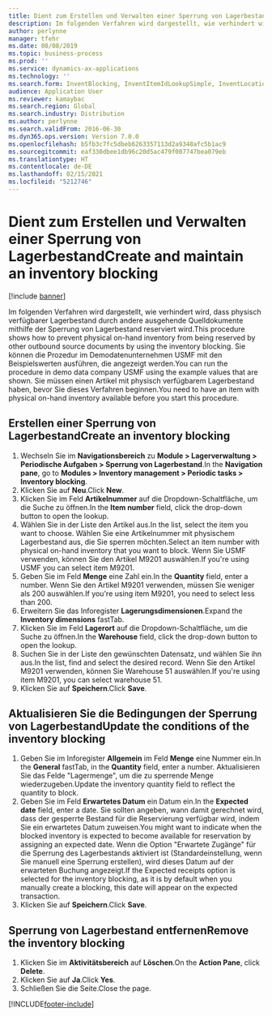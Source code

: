 ```yaml
---
title: Dient zum Erstellen und Verwalten einer Sperrung von Lagerbestand
description: Im folgenden Verfahren wird dargestellt, wie verhindert wird, dass physisch verfügbarer Lagerbestand durch andere ausgehende Quelldokumente mithilfe der Sperrung von Lagerbestand reserviert wird.
author: perlynne
manager: tfehr
ms.date: 08/08/2019
ms.topic: business-process
ms.prod: ''
ms.service: dynamics-ax-applications
ms.technology: ''
ms.search.form: InventBlocking, InventItemIdLookupSimple, InventLocationIdLookup
audience: Application User
ms.reviewer: kamaybac
ms.search.region: Global
ms.search.industry: Distribution
ms.author: perlynne
ms.search.validFrom: 2016-06-30
ms.dyn365.ops.version: Version 7.0.0
ms.openlocfilehash: b5fb3c7fc5dbeb6263357113d2a9348afc5b1ac9
ms.sourcegitcommit: eaf330dbee1db96c20d5ac479f007747bea079eb
ms.translationtype: HT
ms.contentlocale: de-DE
ms.lasthandoff: 02/15/2021
ms.locfileid: "5212746"
---
```

# <a name="create-and-maintain-an-inventory-blocking"></a><span data-ttu-id="56469-103">Dient zum Erstellen und Verwalten einer Sperrung von Lagerbestand</span><span class="sxs-lookup"><span data-stu-id="56469-103">Create and maintain an inventory blocking</span></span>

[!include [banner](../../includes/banner.md)]

<span data-ttu-id="56469-104">Im folgenden Verfahren wird dargestellt, wie verhindert wird, dass physisch verfügbarer Lagerbestand durch andere ausgehende Quelldokumente mithilfe der Sperrung von Lagerbestand reserviert wird.</span><span class="sxs-lookup"><span data-stu-id="56469-104">This procedure shows how to prevent physical on-hand inventory from being reserved by other outbound source documents by using the inventory blocking.</span></span> <span data-ttu-id="56469-105">Sie können die Prozedur im Demodatenunternehmen USMF mit den Beispielswerten ausführen, die angezeigt werden.</span><span class="sxs-lookup"><span data-stu-id="56469-105">You can run the procedure in demo data company USMF using the example values that are shown.</span></span> <span data-ttu-id="56469-106">Sie müssen einen Artikel mit physisch verfügbarem Lagerbestand haben, bevor Sie dieses Verfahren beginnen.</span><span class="sxs-lookup"><span data-stu-id="56469-106">You need to have an item with physical on-hand inventory available before you start this procedure.</span></span>


## <a name="create-an-inventory-blocking"></a><span data-ttu-id="56469-107">Erstellen einer Sperrung von Lagerbestand</span><span class="sxs-lookup"><span data-stu-id="56469-107">Create an inventory blocking</span></span>
1. <span data-ttu-id="56469-108">Wechseln Sie im **Navigationsbereich** zu **Module > Lagerverwaltung > Periodische Aufgaben > Sperrung von Lagerbestand**.</span><span class="sxs-lookup"><span data-stu-id="56469-108">In the **Navigation pane**, go to **Modules > Inventory management > Periodic tasks > Inventory blocking**.</span></span>
2. <span data-ttu-id="56469-109">Klicken Sie auf **Neu**.</span><span class="sxs-lookup"><span data-stu-id="56469-109">Click **New**.</span></span>
3. <span data-ttu-id="56469-110">Klicken Sie im Feld **Artikelnummer** auf die Dropdown-Schaltfläche, um die Suche zu öffnen.</span><span class="sxs-lookup"><span data-stu-id="56469-110">In the **Item number** field, click the drop-down button to open the lookup.</span></span>
4. <span data-ttu-id="56469-111">Wählen Sie in der Liste den Artikel aus.</span><span class="sxs-lookup"><span data-stu-id="56469-111">In the list, select the item you want to choose.</span></span> <span data-ttu-id="56469-112">Wählen Sie eine Artikelnummer mit physischem Lagerbestand aus, die Sie sperren möchten.</span><span class="sxs-lookup"><span data-stu-id="56469-112">Select an item number with physical on-hand inventory that you want to block.</span></span> <span data-ttu-id="56469-113">Wenn Sie USMF verwenden, können Sie den Artikel M9201 auswählen.</span><span class="sxs-lookup"><span data-stu-id="56469-113">If you're using USMF you can select item M9201.</span></span>  
5. <span data-ttu-id="56469-114">Geben Sie im Feld **Menge** eine Zahl ein.</span><span class="sxs-lookup"><span data-stu-id="56469-114">In the **Quantity** field, enter a number.</span></span> <span data-ttu-id="56469-115">Wenn Sie den Artikel M9201 verwenden, müssen Sie weniger als 200 auswählen.</span><span class="sxs-lookup"><span data-stu-id="56469-115">If you're using item M9201, you need to select less than 200.</span></span>
6. <span data-ttu-id="56469-116">Erweitern Sie das Inforegister **Lagerungsdimensionen**.</span><span class="sxs-lookup"><span data-stu-id="56469-116">Expand the **Inventory dimensions** fastTab.</span></span>
7. <span data-ttu-id="56469-117">Klicken Sie im Feld **Lagerort** auf die Dropdown-Schaltfläche, um die Suche zu öffnen.</span><span class="sxs-lookup"><span data-stu-id="56469-117">In the **Warehouse** field, click the drop-down button to open the lookup.</span></span>
8. <span data-ttu-id="56469-118">Suchen Sie in der Liste den gewünschten Datensatz, und wählen Sie ihn aus.</span><span class="sxs-lookup"><span data-stu-id="56469-118">In the list, find and select the desired record.</span></span> <span data-ttu-id="56469-119">Wenn Sie den Artikel M9201 verwenden, können Sie Warehouse 51 auswählen.</span><span class="sxs-lookup"><span data-stu-id="56469-119">If you're using item M9201, you can select warehouse 51.</span></span>  
9. <span data-ttu-id="56469-120">Klicken Sie auf **Speichern**.</span><span class="sxs-lookup"><span data-stu-id="56469-120">Click **Save**.</span></span>

## <a name="update-the-conditions-of-the-inventory-blocking"></a><span data-ttu-id="56469-121">Aktualisieren Sie die Bedingungen der Sperrung von Lagerbestand</span><span class="sxs-lookup"><span data-stu-id="56469-121">Update the conditions of the inventory blocking</span></span>
1. <span data-ttu-id="56469-122">Geben Sie im Inforegister **Allgemein** im Feld **Menge** eine Nummer ein.</span><span class="sxs-lookup"><span data-stu-id="56469-122">In the **General** fastTab, in the **Quantity** field, enter a number.</span></span> <span data-ttu-id="56469-123">Aktualisieren Sie das Felde "Lagermenge", um die zu sperrende Menge wiederzugeben.</span><span class="sxs-lookup"><span data-stu-id="56469-123">Update the inventory quantity field to reflect the quantity to block.</span></span>  
2. <span data-ttu-id="56469-124">Geben Sie im Feld **Erwartetes Datum** ein Datum ein.</span><span class="sxs-lookup"><span data-stu-id="56469-124">In the **Expected date** field, enter a date.</span></span> <span data-ttu-id="56469-125">Sie sollten angeben, wann damit gerechnet wird, dass der gesperrte Bestand für die Reservierung verfügbar wird, indem Sie ein erwartetes Datum zuweisen.</span><span class="sxs-lookup"><span data-stu-id="56469-125">You might want to indicate when the blocked inventory is expected to become available for reservation by assigning an expected date.</span></span> <span data-ttu-id="56469-126">Wenn die Option "Erwartete Zugänge" für die Sperrung des Lagerbestands aktiviert ist (Standardeinstellung, wenn Sie manuell eine Sperrung erstellen), wird dieses Datum auf der erwarteten Buchung angezeigt.</span><span class="sxs-lookup"><span data-stu-id="56469-126">If the Expected receipts option is selected for the inventory blocking, as it is by default when you manually create a blocking, this date will appear on the expected transaction.</span></span>  
3. <span data-ttu-id="56469-127">Klicken Sie auf **Speichern**.</span><span class="sxs-lookup"><span data-stu-id="56469-127">Click **Save**.</span></span>

## <a name="remove-the-inventory-blocking"></a><span data-ttu-id="56469-128">Sperrung von Lagerbestand entfernen</span><span class="sxs-lookup"><span data-stu-id="56469-128">Remove the inventory blocking</span></span>
1. <span data-ttu-id="56469-129">Klicken Sie im **Aktivitätsbereich** auf **Löschen**.</span><span class="sxs-lookup"><span data-stu-id="56469-129">On the **Action Pane**, click **Delete**.</span></span>
2. <span data-ttu-id="56469-130">Klicken Sie auf **Ja**.</span><span class="sxs-lookup"><span data-stu-id="56469-130">Click **Yes**.</span></span>
3. <span data-ttu-id="56469-131">Schließen Sie die Seite.</span><span class="sxs-lookup"><span data-stu-id="56469-131">Close the page.</span></span>



[!INCLUDE[footer-include](../../../includes/footer-banner.md)]